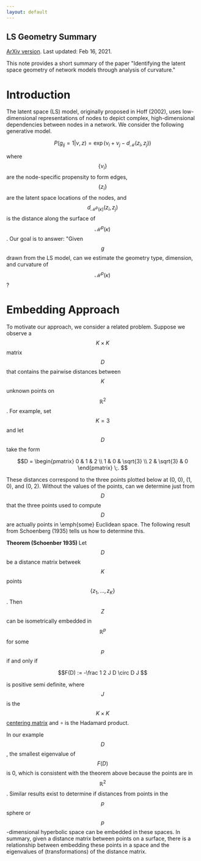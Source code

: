 ```yaml
---
layout: default
---
```


## LS Geometry Summary

[ArXiv version](https://arxiv.org/abs/2012.10559). Last updated: Feb 16, 2021. 



This note provides a short summary of the paper "Identifying the latent space geometry of network models through analysis of curvature." 

# Introduction 
The latent space (LS) model, originally proposed in Hoff (2002), uses low-dimensional representations of nodes to depict complex, high-dimensional dependencies between nodes in a network. We consider the following generative model.

$$P(g_{ij} = 1 | \nu, z)  = \exp(\nu_i + \nu_j - d_{\mathcal{M}}(z_i, z_j))$$
 
 where $$\{\nu_i\}$$ are the node-specific propensity to form edges, $$\{z_i\}$$ are the latent space locations of the nodes, and $$d_{\mathcal{M}^p(\kappa)}(z_i, z_j)$$ is the distance along the surface of $$\mathcal{M}^p(\kappa)$$. Our goal is to answer: "Given $$g$$ drawn from the LS model, can we estimate the geometry type, dimension, and curvature of $$\mathcal{M}^p(\kappa)$$?
 
 # Embedding Approach
 
 To motivate our approach, we consider a related problem. Suppose we observe a $$K \times K$$ matrix $$D$$ that contains the pairwise distances between $$K$$ unknown points on $$\mathbb{R}^2$$. For example, set $$K = 3$$ and let $$D$$ take the form
 
 $$D = \begin{pmatrix} 0 & 1 & 2 \\
 1 & 0 & \sqrt{3} \\
 2 & \sqrt{3} & 0
 \end{pmatrix} \;. $$
 
 
 These distances correspond to the three points plotted below at (0, 0), (1, 0), and (0, 2). Without the values of the points, can we determine just from $$D$$ that the three points used to compute $$D$$ are actually points in \emph{some} Euclidean space. The following result from Schoenberg (1935) tells us how to determine this.
 
 <b>Theorem (Schoenber 1935) </b> Let $$D$$ be a distance matrix betweek $$K$$ points $$\{z_1, \dotsc, z_K\}$$. Then $$Z$$ can be isometrically embedded in $$\mathbb{R}^{p}$$ for some $$p$$ if and only if 
 
 $$F(D) := -\frac 1 2 J D \circ D J $$
 
 is positive semi definite, where $$J$$ is the $$K \times K$$ [centering matrix](https://en.wikipedia.org/wiki/Centering_matrix) and $\circ$ is the Hadamard product.
 
 In our example $$D$$, the smallest eigenvalue of $$F(D)$$ is 0, which is consistent with the theorem above because the points are in $$\mathbb{R}^2$$. Similar results exist to determine if distances from points in the $$p$$ sphere or $$p$$-dimensional hyperbolic space can be embedded in these spaces. In summary, given a distance matrix between points on a surface, there is a relationship between embedding these points in a space and the eigenvalues of (transformations) of the distance matrix. 
 
